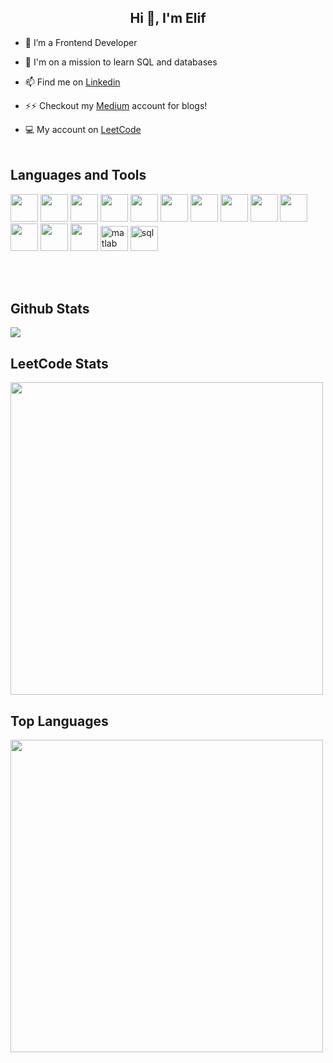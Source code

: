 <h2 align="center">Hi 👋, I'm Elif</h2>

- 🔭 I’m a Frontend Developer

- 🌱 I'm on a mission to learn SQL and databases

- 📫 Find me on <a href="https://www.linkedin.com/in/elif-irem-kara/">Linkedin</a>

- ⚡⚡ Checkout my <a href="https://medium.com/@elfrmkr98">Medium</a> account for blogs! 

- :computer:	 My account on <a href="https://leetcode.com/elfrmkr">LeetCode</a> <br><br>

<h2 align="left">Languages and Tools</h2>
<p display="flex"  align="left" >
<img width ='44px' src ='https://raw.githubusercontent.com/rahulbanerjee26/githubAboutMeGenerator/main/icons/javascript.svg'> 
 
<img width='44px'  src='https://raw.githubusercontent.com/rahulbanerjee26/githubAboutMeGenerator/main/icons/vuejs.svg'>

 <img width ='44px' src ='https://raw.githubusercontent.com/rahulbanerjee26/githubAboutMeGenerator/main/icons/reactjs.svg'>

<img width='44px'  src='https://raw.githubusercontent.com/rahulbanerjee26/githubAboutMeGenerator/main/icons/nuxtjs.svg'> 

 <img width='44px'  src='https://raw.githubusercontent.com/rahulbanerjee26/githubAboutMeGenerator/main/icons/redux.svg'>

  <img width ='44px'  src ='https://raw.githubusercontent.com/rahulbanerjee26/githubAboutMeGenerator/main/icons/html.svg'>  

 <img width ='44px'  src ='https://raw.githubusercontent.com/rahulbanerjee26/githubAboutMeGenerator/main/icons/css.svg'>
 
 <img width ='44px'  src ='https://raw.githubusercontent.com/rahulbanerjee26/githubAboutMeGenerator/main/icons/git.svg'>

 <img width='44px'  src='https://raw.githubusercontent.com/rahulbanerjee26/githubAboutMeGenerator/main/icons/sass.svg'>

 <img width='44px'  src='https://raw.githubusercontent.com/rahulbanerjee26/githubAboutMeGenerator/main/icons/tailwind.svg'>

 <img width ='44px' src ='https://raw.githubusercontent.com/rahulbanerjee26/githubAboutMeGenerator/main/icons/firebase.svg'>  

 <img width ='44px'  src ='https://raw.githubusercontent.com/rahulbanerjee26/githubAboutMeGenerator/main/icons/heroku.svg'> 

 <img width ='44px'  src ='https://raw.githubusercontent.com/rahulbanerjee26/githubAboutMeGenerator/main/icons/github.svg'>  
 
 <img src="https://upload.wikimedia.org/wikipedia/commons/2/21/Matlab_Logo.png" alt="matlab" width="44" height="40"/>
 
 <img src="https://encrypted-tbn0.gstatic.com/images?q=tbn:ANd9GcQl6mD4pnYFF0ZgCf0a_dLeDBL1X8qDex9hl0KHhuzlu4FSm3j57N0_3ihgibHaTPTWPbY&usqp=CAU" alt="sql" width="44" height="40"/>
</p><br/>

<!--## Most Used Languages 
<a href="https://github-readme-stats.vercel.app/api/top-langs/?username=elfrmkr&layout=compact&text_color=daf7dc&bg_color=151515"><img  align="center" src="https://github-readme-stats.vercel.app/api/top-langs/?username=elfrmkr&layout=compact&text_color=daf7dc&bg_color=282a36&border_color=282a36&env=PAT_1" ></a></h2>
<br/>

<h2 align="left"> Statistics </h2>
<img align="center" src="https://github-readme-streak-stats.herokuapp.com/?user=elfrmkr&theme=radical&hide_border=true"/>--> <br/>

<h2 align="left"> Github Stats </h2>
<img align="center" src="https://github-readme-stats.anuraghazra1.vercel.app/api?username=elfrmkr&show_icons=true&theme=radical&hide_border=true" /> <br/>



<h2 align="left"> LeetCode Stats </h2>
<img width="500px" src="https://leetcard.jacoblin.cool/elfrmkr?theme=dark&font=Urbanist&ext=heatmap" /> <br/>

<h2 align="left"> Top Languages </h2>
<img width="500px" src ="https://github-readme-stats.vercel.app/api/top-langs/?username=elfrmkr&layout=compact&theme=radical&hide_border=true""/>
<br/>
<!--
<h2 align="left"> Activity Graph </h2>
   <a href="https://github.com/elfrmkr"><img alt="Elif's Activity Graph" src="https://activity-graph.herokuapp.com/graph?username=elfrmkr&custom_title=elfrmkr's%20Contribution%20Graph&theme=react-dark" /></a>
  <br/>

**elfrmkr/elfrmkr** is a ✨ _special_ ✨ repository because its `README.md` (this file) appears on your GitHub profile.

Here are some ideas to get you started:


- 😄 Pronouns: ...
- ⚡ Fun fact: ...
-->
